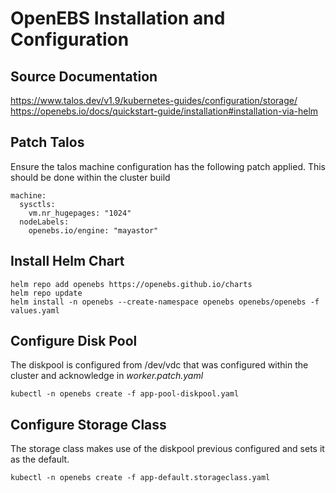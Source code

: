 # OpenEBS Installation and Configuration

## Source Documentation
https://www.talos.dev/v1.9/kubernetes-guides/configuration/storage/
https://openebs.io/docs/quickstart-guide/installation#installation-via-helm

## Patch Talos
Ensure the talos machine configuration has the following patch applied.  This should be done within the cluster build
```
machine:
  sysctls:
    vm.nr_hugepages: "1024"
  nodeLabels:
    openebs.io/engine: "mayastor"
```

## Install Helm Chart
```
helm repo add openebs https://openebs.github.io/charts
helm repo update
helm install -n openebs --create-namespace openebs openebs/openebs -f values.yaml
```

## Configure Disk Pool
The diskpool is configured from /dev/vdc that was configured within the cluster and acknowledge in *worker.patch.yaml*
```
kubectl -n openebs create -f app-pool-diskpool.yaml
```

## Configure Storage Class
The storage class makes use of the diskpool previous configured and sets it as the default.
```
kubectl -n openebs create -f app-default.storageclass.yaml
```
